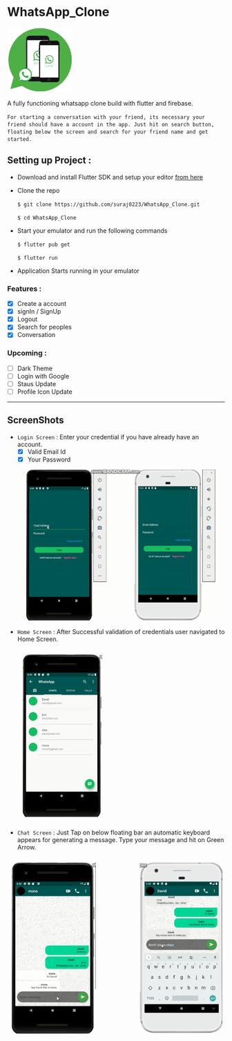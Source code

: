 # WhatsApp_Clone 
<img src="assets/images/logo_icon.png" width="150" height="150" />


A fully functioning whatsapp clone build with flutter and firebase. 

`For starting a conversation with your friend, its necessary your friend should have a account in the app. Just hit on search button, floating below the screen and search for your friend name and get started.
`

## Setting up Project : 
- Download and install Flutter SDK and setup your editor [from here](https://flutter.dev/docs/get-started/install/windows)

- Clone the repo 
  
  `$ git clone https://github.com/suraj0223/WhatsApp_Clone.git`

  `$ cd WhatsApp_Clone`

- Start your emulator and run the following commands

  `$ flutter pub get`

  `$ flutter run`

- Application Starts running in your emulator

### Features : 

- [X] Create a account
- [x] signIn / SignUp
- [x] Logout
- [x] Search for peoples
- [X] Conversation

### Upcoming : 
- [ ] Dark Theme
- [ ] Login with Google
- [ ] Staus Update
- [ ] Profile Icon Update

---

## ScreenShots
- `Login Screen` : Enter your credential if you have already have an account.
  - [X] Valid Email Id
  - [X] Your Password

<img src="assets/images/loginScreen.png" width="" height="350" />

- `Home Screen` : After Successful validation of credentials user navigated to Home Screen.

  <img src="assets/images/homeScreen.png" width="" height="380" style="float : leaf; margin: 10px 5px"/>

- `Chat Screen` : Just Tap on below floating bar an automatic keyboard appears for generating a message. Type your message and hit on Green Arrow.
<p>
<img src="assets/images/chatScreen1.png" width="" height="400" style="float:left; margin: 10px 5px"/> 

<img src="assets/images/chatScreen2.png" width="" height="400" style="float:right; margin: 10px 5px"  />
</p>